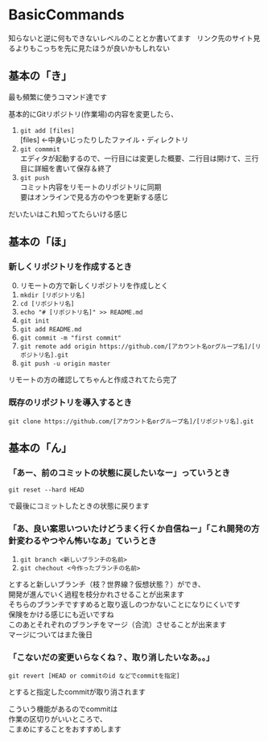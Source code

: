 # BasicCommands  

知らないと逆に何もできないレベルのこととか書いてます  
リンク先のサイト見るよりもこっちを先に見たほうが良いかもしれない  

## 基本の「き」  
最も頻繁に使うコマンド達です  

基本的にGitリポジトリ(作業場)の内容を変更したら、  
1. `git add [files]`  
   [files] ←中身いじったりしたファイル・ディレクトリ  
2. `git commmit`  
   エディタが起動するので、一行目には変更した概要、二行目は開けて、三行目に詳細を書いて保存＆終了  
3. `git push`  
   コミット内容をリモートのリポジトリに同期  
   要はオンラインで見る方のやつを更新する感じ  

だいたいはこれ知ってたらいける感じ  

## 基本の「ほ」  
### 新しくリポジトリを作成するとき  
0. リモートの方で新しくリポジトリを作成しとく  
1. `mkdir [リポジトリ名]`  
2. `cd [リポジトリ名]`  
3. `echo "# [リポジトリ名]" >> README.md`  
4. `git init`  
5. `git add README.md`  
6. `git commit -m "first commit"`  
7. `git remote add origin https://github.com/[アカウント名orグループ名]/[リポジトリ名].git`  
8. `git push -u origin master`  

リモートの方の確認してちゃんと作成されてたら完了  

### 既存のリポジトリを導入するとき  

`git clone https://github.com/[アカウント名orグループ名]/[リポジトリ名].git`

## 基本の「ん」  
### 「あー、前のコミットの状態に戻したいなー」っていうとき  
 `git reset --hard HEAD` 
 
 で最後にコミットしたときの状態に戻ります  

### 「あ、良い案思いついたけどうまく行くか自信ねー」「これ開発の方針変わるやつやん怖いなあ」ていうとき  
 1. `git branch <新しいブランチの名前>`  
 2. `git chechout <今作ったブランチの名前>`  
 
 とすると新しいブランチ（枝？世界線？仮想状態？）ができ、  
 開発が進んでいく過程を枝分かれさせることが出来ます  
 そちらのブランチですすめると取り返しのつかないことになりにくいです  
 保険をかける感じにも近いですね  
 このあとそれぞれのブランチをマージ（合流）させることが出来ます  
 マージについてはまた後日  
  
### 「こないだの変更いらなくね？、取り消したいなあ。。」  
`git revert [HEAD or commitのid などでcommitを指定]`  
    
とすると指定したcommitが取り消されます  
    
こういう機能があるのでcommitは  
作業の区切りがいいところで、  
こまめにすることをおすすめします  
